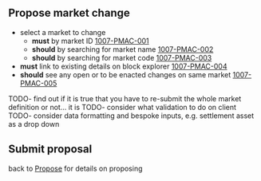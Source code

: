 ## Propose market change

- select a market to change 
  - **must** by market ID [1007-PMAC-001](#1007-PMAC-001 "1007-PMAC-001")
  - **should** by searching for market name [1007-PMAC-002](#1007-PMAC-002 "1007-PMAC-002")
  - **should** by searching for market code [1007-PMAC-003](#1007-PMAC-003 "1007-PMAC-003")
- **must** link to existing details on block explorer [1007-PMAC-004](#1007-PMAC-004 "1007-PMAC-004")
- **should** see any open or to be enacted changes on same market [1007-PMAC-005](#1007-PMAC-005 "1007-PMAC-005")
  
TODO- find out if it is true that you have to re-submit the whole market definition or not... it is
TODO- consider what validation to do on client
TODO- consider data formatting and bespoke inputs, e.g. settlement asset as a drop down

## Submit proposal
back to [Propose](./1005-PROP-propose.md) for details on proposing
